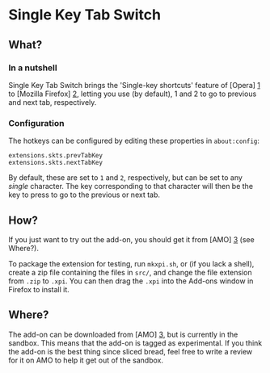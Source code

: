 Single Key Tab Switch
=====================

What?
-----
### In a nutshell
Single Key Tab Switch brings the 'Single-key shortcuts' feature of [Opera] [1]
to [Mozilla Firefox] [2], letting you use (by default), 1 and 2 to go to 
previous and next tab, respectively.

### Configuration
The hotkeys can be configured by editing these properties in `about:config`:

    extensions.skts.prevTabKey
    extensions.skts.nextTabKey

By default, these are set to `1` and `2`, respectively, but can be set to any
*single* character. The key corresponding to that character will then be the
key to press to go to the previous or next tab.

How?
----
If you just want to try out the add-on, you should get it from [AMO] [3]
(see Where?). 

To package the extension for testing, run `mkxpi.sh`, or (if you lack a shell),
create a zip file containing the files in `src/`, and change the file extension
from `.zip` to `.xpi`. You can then drag the `.xpi` into the Add-ons window in
Firefox to install it. 

Where?
------
The add-on can be downloaded from [AMO] [3], but is currently in the sandbox.
This means that the add-on is tagged as experimental. If you think the add-on
is the best thing since sliced bread, feel free to write a review for it on 
AMO to help it get out of the sandbox.

[1]: http://www.opera.com   "Opera Browser"
[2]: http://www.firefox.com "Mozilla Firefox"
[3]: https://addons.mozilla.org/en-US/firefox/addon/12363/ "Single Key Tab Switch"
